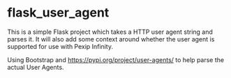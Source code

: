 # flask_user_agent

This is a simple Flask project which takes a HTTP user agent string and parses it. It will also add some context around whether the user agent is supported for use with Pexip Infinity.

Using Bootstrap and https://pypi.org/project/user-agents/ to help parse the actual User Agents.

